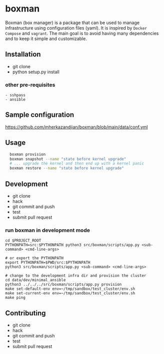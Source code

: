 # boxman

Boxman (box manager) is a package that can be used to manage
infrastructure using configuration files (yaml). It is
inspired by ``Docker Compose`` and ``vagrant``.
The main goal is to avoid having many dependencies and to
keep it simple and customizable.


## Installation

 - git clone
 - python setup.py install

### other pre-requisites

    - sshpass
    - ansible

## Sample configuration

  https://github.com/mherkazandjian/boxman/blob/main/data/conf.yml

## Usage

````bash
  boxman provision
  boxman snapshot --name "state before kernel upgrade"
  # ... upgrade the kernel and then end up with a kernel panic
  boxman restore --name "state before kernel upgrade"
````

## Development

 - git clone
 - hack
 - git commit and push
 - test
 - submit pull request

### run boxman in development mode

````
cd $PROJECT_ROOT
PYTHONPATH=src:$PYTHONPATH python3 src/boxman/scripts/app.py <sub-command> <cmd-line-args>

# or export the PYTHONPATH
export PYTHONPATH=$PWD/src:$PYTHONPATH
python3 src/boxman/scripts/app.py <sub-command> <cmd-line-args>

# change to the development infra dir and provision the cluster
cd data/dev/minimal_ansible
python3 ../../../src/boxman/scripts/app.py provision
make set-default-env env=~/tmp/sandbox/test_cluster/env.sh
make set-current-env env=~/tmp/sandbox/test_cluster/env.sh
make ping
````
## Contributing

 - git clone
 - hack
 - git commit and push
 - test
 - submit pull request
